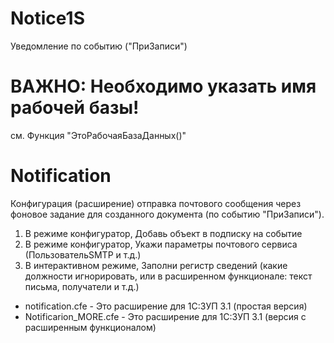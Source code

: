 # Notice1S
Уведомление по событию ("ПриЗаписи")

# ВАЖНО: Необходимо указать имя рабочей базы!
см. Функция "ЭтоРабочаяБазаДанных()"



# Notification

Конфигурация (расширение) отправка почтового сообщения через фоновое задание для созданного документа (по событию "ПриЗаписи").

1. В режиме конфигуратор, Добавь объект в подписку на событие
2. В режиме конфигуратор, Укажи параметры почтового сервиса (ПользовательSMTP и т.д.)
3. В интерактивном режиме, Заполни регистр сведений (какие должности игнорировать, или в расширенном функционале: текст письма, получатели и т.д.)



- notification.cfe - Это расширение для 1С:ЗУП 3.1 (простая версия)
- Notificarion_MORE.cfe - Это расширение для 1С:ЗУП 3.1 (версия с расширенным функционалом)
